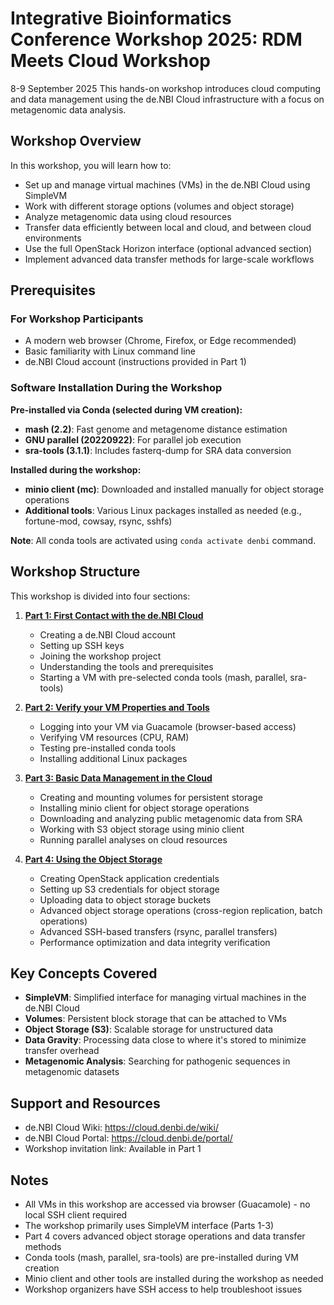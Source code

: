 # Integrative Bioinformatics Conference Workshop 2025: RDM Meets Cloud Workshop
8-9 September 2025
This hands-on workshop introduces cloud computing and data management using the de.NBI Cloud infrastructure with a focus on metagenomic data analysis.

## Workshop Overview

In this workshop, you will learn how to:
- Set up and manage virtual machines (VMs) in the de.NBI Cloud using SimpleVM
- Work with different storage options (volumes and object storage)
- Analyze metagenomic data using cloud resources
- Transfer data efficiently between local and cloud, and between cloud environments
- Use the full OpenStack Horizon interface (optional advanced section)
- Implement advanced data transfer methods for large-scale workflows

## Prerequisites

### For Workshop Participants
- A modern web browser (Chrome, Firefox, or Edge recommended)
- Basic familiarity with Linux command line
- de.NBI Cloud account (instructions provided in Part 1)

### Software Installation During the Workshop

**Pre-installed via Conda (selected during VM creation):**
- **mash (2.2)**: Fast genome and metagenome distance estimation
- **GNU parallel (20220922)**: For parallel job execution
- **sra-tools (3.1.1)**: Includes fasterq-dump for SRA data conversion

**Installed during the workshop:**
- **minio client (mc)**: Downloaded and installed manually for object storage operations
- **Additional tools**: Various Linux packages installed as needed (e.g., fortune-mod, cowsay, rsync, sshfs)

**Note**: All conda tools are activated using `conda activate denbi` command.

## Workshop Structure

This workshop is divided into four sections:

1. **[Part 1: First Contact with the de.NBI Cloud](Part1.md)**
   - Creating a de.NBI Cloud account
   - Setting up SSH keys
   - Joining the workshop project
   - Understanding the tools and prerequisites
   - Starting a VM with pre-selected conda tools (mash, parallel, sra-tools)

2. **[Part 2: Verify your VM Properties and Tools](Part2.md)**
   - Logging into your VM via Guacamole (browser-based access)
   - Verifying VM resources (CPU, RAM)
   - Testing pre-installed conda tools
   - Installing additional Linux packages

3. **[Part 3: Basic Data Management in the Cloud](Part3.md)**
   - Creating and mounting volumes for persistent storage
   - Installing minio client for object storage operations
   - Downloading and analyzing public metagenomic data from SRA
   - Working with S3 object storage using minio client
   - Running parallel analyses on cloud resources

4. **[Part 4: Using the Object Storage](Part4.md)**
   - Creating OpenStack application credentials
   - Setting up S3 credentials for object storage
   - Uploading data to object storage buckets
   - Advanced object storage operations (cross-region replication, batch operations)
   - Advanced SSH-based transfers (rsync, parallel transfers)
   - Performance optimization and data integrity verification

## Key Concepts Covered

- **SimpleVM**: Simplified interface for managing virtual machines in the de.NBI Cloud
- **Volumes**: Persistent block storage that can be attached to VMs
- **Object Storage (S3)**: Scalable storage for unstructured data
- **Data Gravity**: Processing data close to where it's stored to minimize transfer overhead
- **Metagenomic Analysis**: Searching for pathogenic sequences in metagenomic datasets

## Support and Resources

- de.NBI Cloud Wiki: <https://cloud.denbi.de/wiki/>
- de.NBI Cloud Portal: <https://cloud.denbi.de/portal/>
- Workshop invitation link: Available in Part 1

## Notes

- All VMs in this workshop are accessed via browser (Guacamole) - no local SSH client required
- The workshop primarily uses SimpleVM interface (Parts 1-3)
- Part 4 covers advanced object storage operations and data transfer methods
- Conda tools (mash, parallel, sra-tools) are pre-installed during VM creation
- Minio client and other tools are installed during the workshop as needed
- Workshop organizers have SSH access to help troubleshoot issues 

